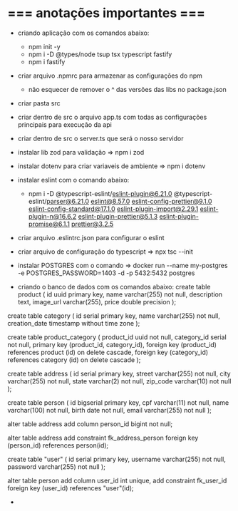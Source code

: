 # === anotações importantes ===

- criando aplicação com os comandos abaixo:
    - npm init -y
    - npm i -D @types/node tsup tsx typescript fastify
    - npm i fastify

- criar arquivo .npmrc para armazenar as configurações do npm
    - não esquecer de remover o ^ das versões das libs no package.json

- criar pasta src
- criar dentro de src o arquivo app.ts com todas as configurações principais para execução da api
- criar dentro de src o server.ts que será o nosso servidor
- instalar lib zod para validação => npm i zod
- instalar dotenv para criar variaveis de ambiente => npm i dotenv
- instalar eslint com o comando abaixo:
    - npm i -D @typescript-eslint/eslint-plugin@6.21.0 @typescript-eslint/parser@6.21.0 eslint@8.57.0 eslint-config-prettier@9.1.0 eslint-config-standard@17.1.0 eslint-plugin-import@2.29.1 eslint-plugin-n@16.6.2 eslint-plugin-prettier@5.1.3 eslint-plugin-promise@6.1.1 prettier@3.2.5
- criar arquivo .eslintrc.json para configurar o eslint
- criar arquivo de configuração do typescript => npx tsc --init
- instalar POSTGRES com o comando => docker run --name my-postgres -e POSTGRES_PASSWORD=1403 -d -p 5432:5432 postgres
- criando o banco de dados com os comandos abaixo:
create table product (
id uuid primary key,
name varchar(255) not null,
description text,
image_url varchar(255),
price double precision
);

create table category (
id serial primary key,
name varchar(255) not null,
creation_date timestamp without time zone
);

create table product_category (
product_id uuid not null,
category_id serial not null,
primary key (product_id, category_id),
foreign key (product_id) references product (id) on delete cascade,
foreign key (category_id) references category (id) on delete cascade
);

create table address (
id serial primary key,
street varchar(255) not null,
city varchar(255) not null,
state varchar(2) not null,
zip_code varchar(10) not null 
);

create table person (
id bigserial primary key,
cpf varchar(11) not null,
name varchar(100) not null,
birth date not null,
email varchar(255) not null
);

alter table address add column person_id bigint not null;

alter table address 
add constraint fk_address_person
foreign key (person_id)
references person(id);

create table "user" (
id serial primary key,
username varchar(255) not null,
password varchar(255) not null
);

alter table person
add column user_id int unique,
add constraint fk_user_id foreign key (user_id) references "user"(id);

- 

